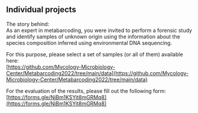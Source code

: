 ## Individual projects

The story behind:<br/>
As an expert in metabarcoding, you were invited to perform a forensic study and identify samples of unknown origin using the information about the species composition inferred using environmental DNA sequencing.

For this purpose, please select a set of samples (or all of them) available here:<br/>
[https://github.com/Mycology-Microbiology-Center/Metabarcoding2022/tree/main/data](https://github.com/Mycology-Microbiology-Center/Metabarcoding2022/tree/main/data)<br/>

For the evaluation of the results, please fill out the following form:<br/>
[https://forms.gle/NjBm1KSYit8mGRMq8](https://forms.gle/NjBm1KSYit8mGRMq8)<br/>

